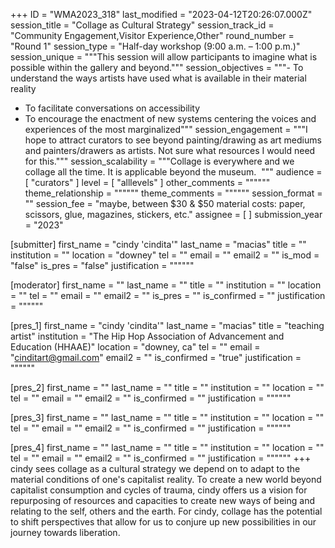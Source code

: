 +++
ID = "WMA2023_318"
last_modified = "2023-04-12T20:26:07.000Z"
session_title = "Collage as Cultural Strategy"
session_track_id = "Community Engagement,Visitor Experience,Other"
round_number = "Round 1"
session_type = "Half-day workshop (9:00 a.m. – 1:00 p.m.)"
session_unique = """This session will allow participants to imagine what is possible within the gallery and beyond."""
session_objectives = """- To understand the ways artists have used what is available in their material reality
- To facilitate conversations on accessibility
- To encourage the enactment of new systems centering the voices and experiences of the most marginalized"""
session_engagement = """I hope to attract curators to see beyond painting/drawing as art mediums and painters/drawers as artists. Not sure what resources I would need for this."""
session_scalability = """Collage is everywhere and we collage all the time. It is applicable beyond the museum. 
"""
audience = [ "curators" ]
level = [ "alllevels" ]
other_comments = """"""
theme_relationship = """"""
theme_comments = """"""
session_format = ""
session_fee = "maybe, between $30 & $50 material costs: paper, scissors, glue, magazines, stickers, etc."
assignee = [  ]
submission_year = "2023"

[submitter]
first_name = "cindy 'cindita'"
last_name = "macias"
title = ""
institution = ""
location = "downey"
tel = ""
email = ""
email2 = ""
is_mod = "false"
is_pres = "false"
justification = """"""

[moderator]
first_name = ""
last_name = ""
title = ""
institution = ""
location = ""
tel = ""
email = ""
email2 = ""
is_pres = ""
is_confirmed = ""
justification = """"""

[pres_1]
first_name = "cindy 'cindita'"
last_name = "macias"
title = "teaching artist"
institution = "The Hip Hop Association of Advancement and Education (HHAAE)"
location = "downey, ca"
tel = ""
email = "cinditart@gmail.com"
email2 = ""
is_confirmed = "true"
justification = """"""

[pres_2]
first_name = ""
last_name = ""
title = ""
institution = ""
location = ""
tel = ""
email = ""
email2 = ""
is_confirmed = ""
justification = """"""

[pres_3]
first_name = ""
last_name = ""
title = ""
institution = ""
location = ""
tel = ""
email = ""
email2 = ""
is_confirmed = ""
justification = """"""

[pres_4]
first_name = ""
last_name = ""
title = ""
institution = ""
location = ""
tel = ""
email = ""
email2 = ""
is_confirmed = ""
justification = """"""
+++
cindy sees collage as a cultural strategy we depend on to adapt to the material conditions of one's capitalist reality. To create a new world beyond capitalist consumption and cycles of trauma, cindy offers us a vision for repurposing of resources and capacities to create new ways of being and relating to the self, others and the earth. For cindy, collage has the potential to shift perspectives that allow for us to conjure up new possibilities in our journey towards liberation. 
